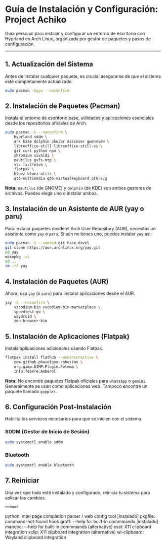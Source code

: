 # Guía de Instalación y Configuración: Project Achiko

Guía personal para instalar y configurar un entorno de escritorio con Hyprland en Arch Linux, organizada por gestor de paquetes y pasos de configuración.

---

## 1. Actualización del Sistema

Antes de instalar cualquier paquete, es crucial asegurarse de que el sistema esté completamente actualizado.

```bash
sudo pacman -Syyu --noconfirm
```

## 2. Instalación de Paquetes (Pacman)

Instala el entorno de escritorio base, utilidades y aplicaciones esenciales desde los repositorios oficiales de Arch.

```bash
sudo pacman -S --noconfirm \
    hyprland sddm \
    ark kate dolphin okular discover gwenview \
    libreoffice-still libreoffice-still-es \
    git curl python npm \
    chromium vivaldi \
    nautilus gvfs-mtp \
    vlc fastfetch \
    flatpak \
    bluez bluez-utils \
    qt6-multimedia qt6-virtualkeyboard qt6-svg
```

**Nota:** `nautilus` (de GNOME) y `dolphin` (de KDE) son ambos gestores de archivos. Puedes elegir uno o instalar ambos.

## 3. Instalación de un Asistente de AUR (yay o paru)

Para instalar paquetes desde el Arch User Repository (AUR), necesitas un asistente como `yay` o `paru`. Si aún no tienes uno, puedes instalar `yay` así:

```bash
sudo pacman -S --needed git base-devel
git clone https://aur.archlinux.org/yay.git
cd yay
makepkg -si
cd ..
rm -rf yay
```

## 4. Instalación de Paquetes (AUR)

Ahora, usa `yay` (o `paru`) para instalar aplicaciones desde el AUR.

```bash
yay -S --noconfirm \
    vscodium-bin vscodium-bin-marketplace \
    speedtest-go \
    waydroid \
    zen-browser-bin
```

## 5. Instalación de Aplicaciones (Flatpak)

Instala aplicaciones adicionales usando Flatpak.

```bash
flatpak install flathub --noninteractive \
    com.github.phase1geo.cohesion \
    org.gimp.GIMP.Plugin.Fotema \
    info.febvre.Amberol
```

**Nota:** No encontré paquetes Flatpak oficiales para `whatsapp` o `gemini`. Generalmente se usan como aplicaciones web. Tampoco encontré un paquete llamado `gapples`.

## 6. Configuración Post-Instalación

Habilita los servicios necesarios para que se inicien con el sistema.

### SDDM (Gestor de Inicio de Sesión)
```bash
sudo systemctl enable sddm
```

### Bluetooth
```bash
sudo systemctl enable bluetooth
```

## 7. Reiniciar

Una vez que todo esté instalado y configurado, reinicia tu sistema para aplicar los cambios.

```bash
reboot
```

 python: man page
    completion parser /
    web config tool
    [instalado]
    pkgfile:
    command-not-found hook
    groff: --help for
    built-in commmands
    [instalado]
    mandoc: --help for
    built-in commmands
    (alternative)
    xsel: X11 clipboard
    integration
    xclip: X11 clipboard
    integration
    (alternative)
    wl-clipboard: Wayland
    clipboard integration
